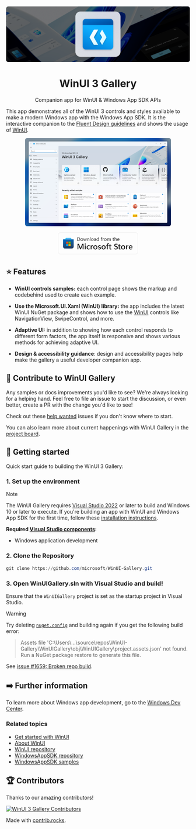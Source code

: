 ![WinUI Gallery hero image](./.github/assets/ReadmeHero-dark.png)

<h1 align="center">WinUI 3 Gallery</h1>
<p align="center">Companion app for <a style="text-decoration:none" href="https://docs.microsoft.com/windows/apps/winui">WinUI</a> & <a style="text-decoration:none" href="https://github.com/microsoft/WindowsAppSDK">Windows App SDK</a> APIs</p>


This app demonstrates all of the WinUI 3 controls and styles available to make a modern Windows app with the Windows App SDK. It is the interactive companion to the [Fluent Design guidelines](https://docs.microsoft.com/windows/apps/design/basics/) and shows the usage of [WinUI](https://docs.microsoft.com/windows/apps/winui/). 


<p align="center">
  <img src="./.github/assets/Screenshot-light.png" alt="WinUI 3 Gallery" width="400"/>
</p>
<p align="center">
  <a style="text-decoration:none" href="https://apps.microsoft.com/detail/9NGHP3DX8HDX?launch=true&mode=full">
    <picture>
      <source media="(prefers-color-scheme: light)" srcset="./.github/assets/StoreBadge-dark.png" width="220" />
      <img src="./.github/assets/StoreBadge-light.png" width="220" />
  </picture></a>
</p>

## ⭐ Features

- **WinUI controls samples:** each control page shows the markup and codebehind used to create each example.

- **Use the Microsoft.UI.Xaml (WinUI) library:** the app includes the latest WinUI NuGet package and shows how to use the [WinUI](https://docs.microsoft.com/windows/apps/winui/) controls like NavigationView, SwipeControl, and more.

- **Adaptive UI:** in addition to showing how each control responds to different form factors, the app itself is responsive and shows various methods for achieving adaptive UI.

- **Design & accessibility guidance**: design and accessibility pages help make the gallery a useful developer companion app. 



## 👏 Contribute to WinUI Gallery

Any samples or docs improvements you'd like to see? We're always looking for a helping hand. Feel free to file an issue to start the discussion, or even better, create a PR with the change you'd like to see!

Check out these [help wanted](https://github.com/microsoft/WinUI-Gallery/issues?q=is%3Aopen+is%3Aissue+label%3A%22help+wanted%22) issues if you don't know where to start.

You can also learn more about current happenings with WinUI Gallery in the [project board](https://github.com/orgs/microsoft/projects/368).

## 🚀 Getting started

Quick start guide to building the WinUI 3 Gallery:


### 1. Set up the environment

> [!NOTE]
> The WinUI Gallery requires [Visual Studio 2022](https://visualstudio.microsoft.com/vs/) or later to build and Windows 10 or later to execute. If you're building an app with WinUI and Windows App SDK for the first time, follow these [installation instructions](https://learn.microsoft.com/windows/apps/get-started/start-here).

**Required [Visual Studio components](https://learn.microsoft.com/windows/apps/get-started/start-here?tabs=vs-2022-17-10#required-workloads-and-components):**
- Windows application development

### 2. Clone the Repository

```powershell
git clone https://github.com/microsoft/WinUI-Gallery.git
```

### 3. Open WinUIGallery.sln with Visual Studio and build!

Ensure that the `WinUIGallery` project is set as the startup project in Visual Studio.

> [!WARNING]
> Try deleting [`nuget.config`](nuget.config) and building again if you get the following build error:
> > Assets file 'C:\Users\\...\source\repos\WinUI-Gallery\WinUIGallery\obj\WinUIGallery\project.assets.json' not found. Run a NuGet package restore to generate this file.
>
> See [issue #1659: Broken repo build](https://github.com/microsoft/WinUI-Gallery/issues/1659).

## ➡️ Further information

To learn more about Windows app development, go to the [Windows Dev Center](https://developer.microsoft.com/windows).


### Related topics


- [Get started with WinUI](https://learn.microsoft.com/windows/apps/get-started/start-here)  
- [About WinUI](https://aka.ms/windev)
- [WinUI repository](https://github.com/microsoft/microsoft-ui-xaml)
- [WindowsAppSDK repository](https://github.com/microsoft/WindowsAppSDK)
- [WindowsAppSDK samples](https://github.com/microsoft/WindowsAppSDK-Samples)

## 🏆 Contributors
Thanks to our amazing contributors!

[![WinUI 3 Gallery Contributors](https://contrib.rocks/image?repo=microsoft/WinUI-Gallery)](https://github.com/microsoft/WinUI-Gallery/graphs/contributors)

Made with [contrib.rocks](https://contrib.rocks).
